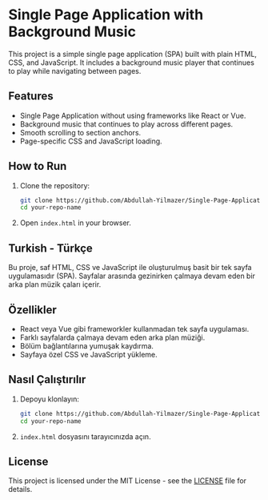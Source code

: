 # Single Page Application with Background Music

This project is a simple single page application (SPA) built with plain HTML, CSS, and JavaScript. It includes a background music player that continues to play while navigating between pages.

## Features

- Single Page Application without using frameworks like React or Vue.
- Background music that continues to play across different pages.
- Smooth scrolling to section anchors.
- Page-specific CSS and JavaScript loading.

## How to Run

1. Clone the repository:
    ```sh
    git clone https://github.com/Abdullah-Yilmazer/Single-Page-Application-with-Background-Music.git
    cd your-repo-name
    ```
2. Open `index.html` in your browser.

## Turkish - Türkçe

Bu proje, saf HTML, CSS ve JavaScript ile oluşturulmuş basit bir tek sayfa uygulamasıdır (SPA). Sayfalar arasında gezinirken çalmaya devam eden bir arka plan müzik çaları içerir.

## Özellikler

- React veya Vue gibi frameworkler kullanmadan tek sayfa uygulaması.
- Farklı sayfalarda çalmaya devam eden arka plan müziği.
- Bölüm bağlantılarına yumuşak kaydırma.
- Sayfaya özel CSS ve JavaScript yükleme.

## Nasıl Çalıştırılır

1. Depoyu klonlayın:
    ```sh
    git clone https://github.com/Abdullah-Yilmazer/Single-Page-Application-with-Background-Music.git
    cd your-repo-name
    ```
2. `index.html` dosyasını tarayıcınızda açın.

## License

This project is licensed under the MIT License - see the [LICENSE](https://github.com/Abdullah-Yilmazer/Single-Page-Application-with-Background-Music/blob/main/LICENSE) file for details.


